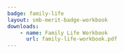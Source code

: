 ```yaml
---
badge: family-life
layout: smb-merit-badge-workbook
downloads:
    - name: Family Life Workbook
      url: family-life-workbook.pdf
---
```

